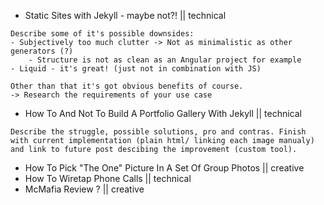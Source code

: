 
- Static Sites with Jekyll - maybe not?! || technical
```
Describe some of it's possible downsides:
- Subjectively too much clutter -> Not as minimalistic as other generators (?)
    - Structure is not as clean as an Angular project for example
- Liquid - it's great! (just not in combination with JS)

Other than that it's got obvious benefits of course. 
-> Research the requirements of your use case
```

- How To And Not To Build A Portfolio Gallery With Jekyll || technical
```
Describe the struggle, possible solutions, pro and contras. Finish with current implementation (plain html/ linking each image manualy) and link to future post descibing the improvement (custom tool).
```

- How To Pick "The One" Picture In A Set Of Group Photos || creative
- How To Wiretap Phone Calls || technical
- McMafia Review ? || creative
